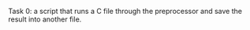 Task 0:  a script that runs a C file through the preprocessor and save the result into another file.
